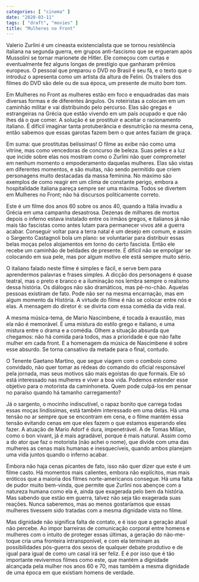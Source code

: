 ```yaml
---
categories: [ "cinema" ]
date: "2020-03-11"
tags: [ "draft", "movies" ]
title: "Mulheres no Front"
---
```

Valerio Zurlini é um cineasta existencialista que se tornou resistência
italiana na segunda guerra, em grupos anti-fascismo que se ergueram
após Mussolini se tornar marionete de Hitler. Ele começou com curtas
e eventualmente fez alguns longas de prestígio que ganharam prêmios
europeus. O pessoal que preparou o DVD no Brasil é seu fã, e o texto que
o introduz o apresenta como um artista da altura de Felini. Os trailers
dos filmes do DVD são dele ou de sua época, um presente de muito bom
tom.

Em Mulheres no Front as mulheres estão em foco e enquadradas das mais
diversas formas e de diferentes ângulos. Os roteiristas a colocam em
um caminhão militar e vai distribuindo pelo percurso. Elas são gregas
e estrangeiras na Grécia que estão vivendo em um país ocupado e
que não lhes dá o que comer. A solução é se prostituir e aceitar
o racionamento italiano. É difícil imaginar tanta protuberância e
desnutrição na mesma cena, então sabemos que essas garotas fazem bem
o que antes faziam de graça.

Em suma: que prostitutas belíssimas! O filme as exibe não como uma
vitrine, mas como vencedoras de concurso de beleza. Suas peles e a luz
que incide sobre elas nos mostram como o Zurlini não quer comprometer
em nenhum momento o empoderamento daquelas mulheres. Elas são vistas
em diferentes momentos, e são muitas, não sendo permitido que criem
personagens muito destacadas da massa feminina. No máximo são exemplos
de como reagir em um clima de constante perigo, embora a hospitalidade
italiana pareça sempre ser uma máxima. Todos se divertem em Mulheres
no Front; não há discursos politicamente correto.

Este é um filme dos anos 60 sobre os anos 40, quando a Itália invadiu
a Grécia em uma campanha desastrosa. Dezenas de milhares de mortos
depois o inferno estava instalado entre os irmãos gregos, e italianos
já não mais tão fascistas como antes lutam para permanecer vivos
até a guerra acabar. Conseguir voltar para a terra natal é um desejo
em comum, e assim o Sargento Castagnoli bola um plano: se voluntariar
para distribuir essas belas moças pelos alojamentos em torno do certo
fascista. Então ele recebe um caminhão de beldades de presente. É
difícil não se empolgar se colocando em sua pele, mas por algum motivo
ele está sempre muito sério.

O italiano falado neste filme é simples e fácil, e serve bem para
aprendermos palavras e frases simples. A dicção dos personagens é
quase teatral, mas o preto e branco e a iluminação nos lembra sempre
o realismo dessa história. Os diálogos não são dramáticos, mas
pé-no-chão. Aquelas pessoas existiram de fato. Pode não ser na mesma
encarnação, mas em algum momento da História. A virtude do filme é
não se colocar entre nós e elas. A mensagem do diretor é: se divirta
com essa comédia da vida real.

A mesma música-tema, de Mario Nascimbene, é tocada à exaustão,
mas ela não é memorável. É uma mistura do estilo grego e italiano,
e uma mistura entre o drama e a comédia. Olhem a situação absurda
que chegamos: não há comida para todos, mas a prioridade é que não
falte mulher em cada front. E a homenagem da música de Nascimbene é
sobre esse absurdo. Se torna cansativo da metade para o final, contudo.

O Tenente Gaetano Martino, que segue viagem com o comboio como convidado,
não quer tomar as rédeas do comando do oficial responsável pela
jornada, mas seus motivos são mais egoístas do que formais. Ele só
está interessado nas mulheres e viver a boa vida. Podemos estender esse
objetivo para o motorista da caminhoneta. Quem pode culpá-los em pensar
no paraíso quando há tamanho carregamento?

Já o sargento, o mocinho indiscutível, o rapaz bonito que carrega todas
essas moças lindíssimas, está também interessado em uma delas. Há
uma tensão no ar sempre que se encontram em cena, e o filme mantém
essa tensão evitando cenas em que eles fazem o que estamos esperando
eles fazer. A atuação de Mario Adorf é dura, impenetrável. A de
Tomas Milian, como o bon vivant, já é mais agradável, porque é mais
natural. Assim como a do ator que faz o motorista (não achei o nome),
que divide com uma das mulheres as cenas mais humanas e inesquecíveis,
quando ambos planejam uma vida juntos quando o inferno acabar.

Embora não haja cenas picantes de fato, isso não quer dizer que este
é um filme casto. Há momentos mais calientes, embora não explícitos,
mas mais eróticos que a maioria dos filmes norte-americanos consegue. Há
uma falta de pudor muito bem-vinda, que permite que Zurlini nos abençoe
com a natureza humana como ela é, ainda que exagerada pelo bem da
história. Mas sabendo que estão em guerra, talvez não seja tão
exagerada suas reações. Nunca saberemos, mas ao menos gostaríamos
que essas mulheres tivessem sido tratadas com a mesma dignidade vista
no filme.

Mas dignidade não significa falta de contato, e é isso que a geração
atual não percebe. Ao impor barreiras de comunicação corporal entre
homens e mulheres com o intuito de proteger essas últimas, a geração
do não-me-toque cria uma fronteira intransponível, e com ela terminam
as possibilidades pós-guerra dos sexos de qualquer debate produtivo e
de igual para igual de como um casal irá ser feliz. E é por isso que
é tão importante revivermos filmes como este, que mantém a dignidade
alcançada pela mulher nos anos 60 e 70, mas também a mesma dignidade
de uma época em que existiam homens de verdade.
